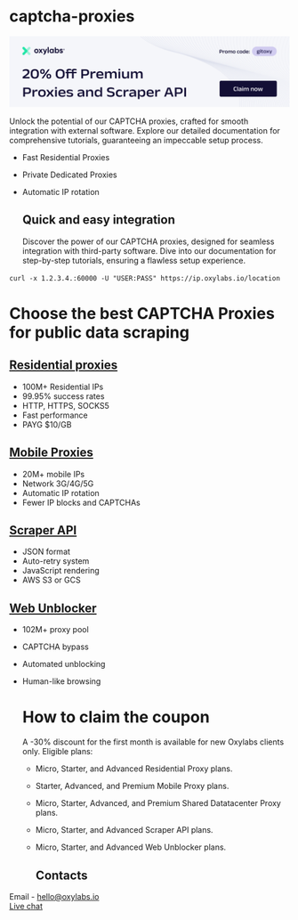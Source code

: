 # captcha-proxies

[![Oxylabs promo code](https://raw.githubusercontent.com/oxylabs/product-integrations/refs/heads/master/Affiliate-Universal-1090x275.png)](https://oxylabs.go2cloud.org/aff_c?offer_id=7&aff_id=877&url_id=112)

Unlock the potential of our CAPTCHA proxies, crafted for smooth integration with external software. Explore our detailed documentation for comprehensive tutorials, guaranteeing an impeccable setup process.

- Fast Residential Proxies
- Private Dedicated Proxies
- Automatic IP rotation


  ## Quick and easy integration

  Discover the power of our CAPTCHA proxies, designed for seamless integration with third-party software. Dive into our documentation for step-by-step tutorials, ensuring a flawless setup experience.

`curl -x 1.2.3.4.:60000 -U "USER:PASS" https://ip.oxylabs.io/location`

# Choose the best CAPTCHA Proxies for public data scraping

## [Residential proxies](https://oxylabs.io/products/residential-proxy-pool)
- 100M+ Residential IPs
- 99.95% success rates
- HTTP, HTTPS, SOCKS5
- Fast performance
- PAYG $10/GB

 ## [Mobile Proxies](https://oxylabs.io/products/mobile-proxies)
- 20M+ mobile IPs
- Network 3G/4G/5G
- Automatic IP rotation
- Fewer IP blocks and CAPTCHAs

## [Scraper API](https://oxylabs.io/products/scraper-api)

- JSON format
- Auto-retry system
- JavaScript rendering
- AWS S3 or GCS

## [Web Unblocker](https://oxylabs.io/products/web-unblocker)
- 102M+ proxy pool
- CAPTCHA bypass
- Automated unblocking
- Human-like browsing

  # How to claim the coupon

  A -30% discount for the first month is available for new Oxylabs clients only. Eligible plans:
  
  - Micro, Starter, and Advanced Residential Proxy plans.
  - Starter, Advanced, and Premium Mobile Proxy plans.
  - Micro, Starter, Advanced, and Premium Shared Datatacenter Proxy plans.
  - Micro, Starter, and Advanced Scraper API plans.
  - Micro, Starter, and Advanced Web Unblocker plans.
 
    ## Contacts
Email - hello@oxylabs.io
<br><a href="https://oxylabs.drift.click/oxybot">Live chat</a>

